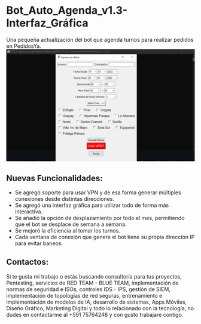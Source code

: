 # Bot_Auto_Agenda_v1.3-Interfaz_Gráfica
Una pequeña actualización del bot que agenda turnos para realizar pedidos en PedidosYa.
![Ejemplo de Imagen](./Vista_Previa/1.jpg)
## Nuevas Funcionalidades:
- Se agregó soporte para usar VPN y de esa forma generar múltiples conexiones desde distintas direcciones.
- Se agregó una interfaz gráfica para utilizar todo de forma más interactiva.
- Se añadió la opción de desplazamiento por todo el mes, permitiendo que el bot se desplace de semana a semana.
- Se mejoró la eficiencia al tomar los turnos.
- Cada ventana de conexión que genere el bot tiene su propia dirección IP para evitar baneos.
## Contactos:
Si te gusta mi trabajo o estás buscando consultoría para tus proyectos, Pentesting, servicios de RED TEAM - BLUE TEAM, implementación de normas de seguridad e ISOs, controles IDS - IPS, gestión de SIEM, implementación de topologías de red seguras, entrenamiento e implementación de modelos de IA, desarrollo de sistemas, Apps Móviles, Diseño Gráfico, Marketing Digital y todo lo relacionado con la tecnología, no dudes en contactarme al +591 75764248 y con gusto trabajare contigo.
